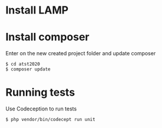 # Install LAMP
# Install composer

Enter on the new created project folder and update composer
```
$ cd atst2020
$ composer update
```

# Running tests

Use Codeception to run tests
```
$ php vendor/bin/codecept run unit
```
